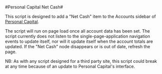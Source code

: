 #Personal Capital Net Cash#

This script is designed to add a "Net Cash" item to the Accounts sidebar of [Personal Capital](https://www.personalcapital.com).

The script will run on page load once all account data has been set. The script currently does not listen to the single-page-application navigation events to update itself, nor will it update itself when the account totals are updated. If the "Net Cash" node disappears or is out of date, refresh the page.

NB: As with any script designed for a third party site, this script could break at any time because of an update to Personal Capital's interface.

